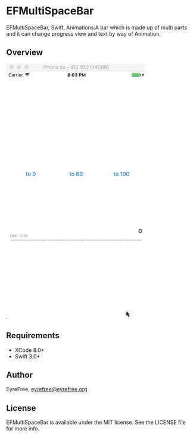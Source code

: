 # EFMultiSpaceBar

EFMultiSpaceBar, Swift, Animations:A bar which is made up of multi parts and it can change progress view and text by way of Animation.

## Overview

![](assets/screenshot.gif)

## Requirements

- XCode 8.0+
- Swift 3.0+

## Author

EyreFree, eyrefree@eyrefree.org

## License

EFMultiSpaceBar is available under the MIT license. See the LICENSE file for more info.
